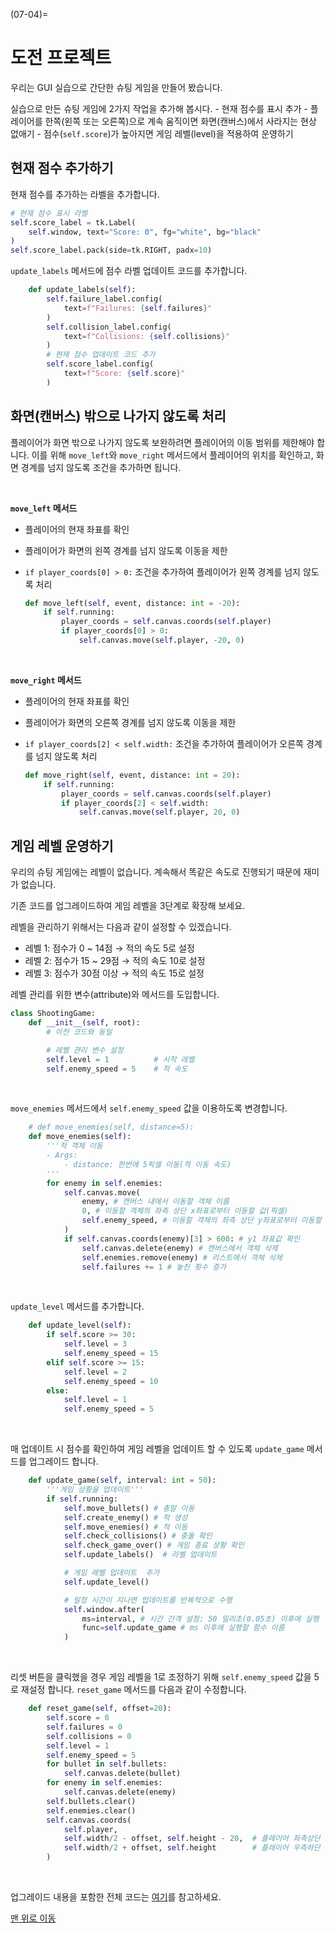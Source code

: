 (07-04)=
# 도전 프로젝트

우리는 GUI 실습으로 간단한 슈팅 게임을 만들어 봤습니다.

실습으로 만든 슈팅 게임에 2가지 작업을 추가해 봅시다.
    - 현재 점수를 표시 추가
    - 플레이어를 한쪽(왼쪽 또는 오른쪽)으로 계속 움직이면 화면(캔버스)에서 사라지는 현상 없애기
    - 점수(`self.score`)가 높아지면 게임 레벨(level)을 적용하여 운영하기

## 현재 점수 추가하기

현재 점수를 추가하는 라벨을 추가합니다.

```python
# 현재 점수 표시 라벨
self.score_label = tk.Label(
    self.window, text="Score: 0", fg="white", bg="black"
)
self.score_label.pack(side=tk.RIGHT, padx=10)
```

`update_labels` 메서드에 점수 라벨 업데이트 코드를 추가합니다.

```python
    def update_labels(self):
        self.failure_label.config(
            text=f"Failures: {self.failures}"
        )
        self.collision_label.config(
            text=f"Collisions: {self.collisions}"
        )
        # 현재 점수 업데이트 코드 추가
        self.score_label.config(
            text=f"Score: {self.score}"
        )

```


## 화면(캔버스) 밖으로 나가지 않도록 처리

플레이어가 화면 밖으로 나가지 않도록 보완하려면 플레이어의 이동 범위를 제한해야 합니다. 이를 위해 `move_left`와 `move_right` 메서드에서 플레이어의 위치를 확인하고, 화면 경계를 넘지 않도록 조건을 추가하면 됩니다.

<br />

**`move_left` 메서드**

- 플레이어의 현재 좌표를 확인

- 플레이어가 화면의 왼쪽 경계를 넘지 않도록 이동을 제한

- `if player_coords[0] > 0:` 조건을 추가하여 플레이어가 왼쪽 경계를 넘지 않도록 처리
    ```python
    def move_left(self, event, distance: int = -20):
        if self.running:
            player_coords = self.canvas.coords(self.player)
            if player_coords[0] > 0:
                self.canvas.move(self.player, -20, 0)
    ```

<br />

**`move_right` 메서드**

- 플레이어의 현재 좌표를 확인

- 플레이어가 화면의 오른쪽 경계를 넘지 않도록 이동을 제한

- `if player_coords[2] < self.width:` 조건을 추가하여 플레이어가 오른쪽 경계를 넘지 않도록 처리

    ```python
    def move_right(self, event, distance: int = 20):
        if self.running:
            player_coords = self.canvas.coords(self.player)
            if player_coords[2] < self.width:
                self.canvas.move(self.player, 20, 0)
    ```

## 게임 레벨 운영하기

우리의 슈팅 게임에는 레벨이 없습니다. 계속해서 똑같은 속도로 진행되기 때문에 재미가 없습니다.

기존 코드를 업그레이드하여 게임 레벨을 3단계로 확장해 보세요.

레벨을 관리하기 위해서는 다음과 같이 설정할 수 있겠습니다.

- 레벨 1: 점수가 0 ~ 14점  $\to$ 적의 속도 5로 설정
- 레벨 2: 점수가 15 ~ 29점  $\to$ 적의 속도 10로 설정
- 레벨 3: 점수가 30점 이상  $\to$ 적의 속도 15로 설정

레벨 관리를 위한 변수(attribute)와 메서드를 도입합니다.

```python
class ShootingGame:
    def __init__(self, root):
        # 이전 코드와 동일

        # 레벨 관리 변수 설정
        self.level = 1          # 시작 레벨
        self.enemy_speed = 5    # 적 속도
```

<br />

`move_enemies` 메서드에서 `self.enemy_speed` 값을 이용하도록 변경합니다.

```python
    # def move_enemies(self, distance=5):
    def move_enemies(self):
        '''적 객체 이동
        - Args:
            - distance: 한번에 5픽셀 이동(적 이동 속도)
        '''
        for enemy in self.enemies:
            self.canvas.move(
                enemy, # 캔버스 내에서 이동할 객체 이름
                0, # 이동할 객체의 좌측 상단 x좌표로부터 이동할 값(픽셀)
                self.enemy_speed, # 이동할 객체의 좌측 상단 y좌표로부터 이동할 값(픽셀)
            )
            if self.canvas.coords(enemy)[3] > 600: # y1 좌표값 확인
                self.canvas.delete(enemy) # 캔버스에서 객체 삭제
                self.enemies.remove(enemy) # 리스트에서 객체 삭제
                self.failures += 1 # 놓친 횟수 증가
```

<br />

`update_level` 메서드를 추가합니다.

```python
    def update_level(self):
        if self.score >= 30:
            self.level = 3
            self.enemy_speed = 15
        elif self.score >= 15:
            self.level = 2
            self.enemy_speed = 10
        else:
            self.level = 1
            self.enemy_speed = 5
```

<br />

매 업데이트 시 점수를 확인하여 게임 레벨을 업데이트 할 수 있도록 `update_game` 메서드를 업그레이드 합니다.

```python
    def update_game(self, interval: int = 50):
        '''게임 상황을 업데이트'''
        if self.running:
            self.move_bullets() # 총알 이동
            self.create_enemy() # 적 생성
            self.move_enemies() # 적 이동
            self.check_collisions() # 충돌 확인
            self.check_game_over() # 게임 종료 상황 확인
            self.update_labels()  # 라벨 업데이트

            # 게임 레벨 업데이트  추가
            self.update_level()

            # 일정 시간이 지나면 업데이트를 반복적으로 수행
            self.window.after(
                ms=interval, # 시간 간격 설정: 50 밀리초(0.05초) 이후에 실행
                func=self.update_game # ms 이후에 실행할 함수 이름
            )
```

<br />

리셋 버튼을 클릭했을 경우 게임 레벨을 1로 조정하기 위해 `self.enemy_speed` 값을 5로 재설정 합니다.
`reset_game` 메서드를 다음과 같이 수정합니다.

```python
    def reset_game(self, offset=20):
        self.score = 0
        self.failures = 0
        self.collisions = 0
        self.level = 1
        self.enemy_speed = 5
        for bullet in self.bullets:
            self.canvas.delete(bullet)
        for enemy in self.enemies:
            self.canvas.delete(enemy)
        self.bullets.clear()
        self.enemies.clear()
        self.canvas.coords(
            self.player,
            self.width/2 - offset, self.height - 20,  # 플레이어 좌측상단 좌표
            self.width/2 + offset, self.height        # 플레이어 우측하단 좌표
        )
```

<br />

업그레이드 내용을 포함한 전체 코드는 [여기](../solutions/ch07_solution.md)를 참고하세요.

[맨 위로 이동](07-04)